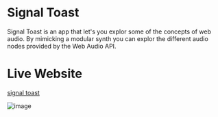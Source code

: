 # Signal Toast
Signal Toast is an app that let's you explor some of the concepts of web audio. By mimicking a modular synth you can explor the different audio nodes provided by the Web Audio API. 

# Live Website
[signal toast](https://signaltoast.com)

![image](https://user-images.githubusercontent.com/36827048/236705497-460773ec-de21-43be-a398-5912fab82bff.png)



